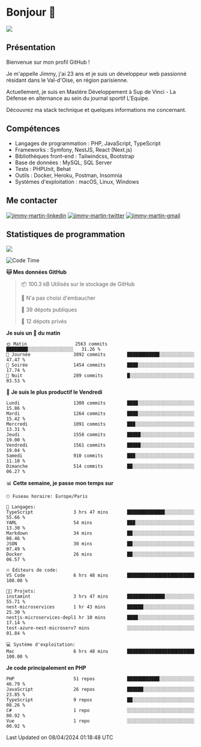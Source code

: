 # Bonjour 👋

![](https://komarev.com/ghpvc/?username=jimmy-martin&color=1a1b27)

## Présentation

Bienvenue sur mon profil GitHub !

Je m'appelle Jimmy, j'ai 23 ans et je suis un développeur web passionné résidant dans le Val-d'Oise, en région parisienne.

Actuellement, je suis en Mastère Développement à Sup de Vinci - La Défense en alternance au sein du journal sportif L'Equipe.

Découvrez ma stack technique et quelques informations me concernant.

## Compétences

- Langages de programmation : PHP, JavaScript, TypeScript
- Frameworks : Symfony, NestJS, React (Next.js)
- Bibliothèques front-end : Tailwindcss, Bootstrap
- Base de données : MySQL, SQL Server
- Tests : PHPUnit, Behat
- Outils : Docker, Heroku, Postman, Insomnia
- Systèmes d'exploitation : macOS, Linux, Windows

## Me contacter

<p>
<a href="https://www.linkedin.com/in/jimmy-martin-dev/" target="_blank"><img align="center" src="https://img.shields.io/badge/-LinkedIn-0077B5?style=for-the-badge&logo=Linkedin&logoColor=white" alt="jimmy-martin-linkedin"/></a>
<a href="https://twitter.com/jimmydev_" target="_blank"><img align="center" src="https://img.shields.io/badge/-Twitter-1DA1F2?style=for-the-badge&logo=Twitter&logoColor=white" alt="jimmy-martin-twitter"/></a>
<a href="mailto:jimmy.martin952@gmail.com" target="_blank"><img align="center" src="https://img.shields.io/badge/gmail-D14836?style=for-the-badge&logo=gmail&logoColor=white" alt="jimmy-martin-gmail"/></a>
</p>

## Statistiques de programmation

<a href="https://github-readme-stats.vercel.app/api/top-langs/?username=jimmy-martin&layout=compact">
  <img align="center" src="https://github-readme-stats.vercel.app/api/top-langs/?username=jimmy-martin&layout=compact"/>
</a>

<!--START_SECTION:waka-->
![Code Time](http://img.shields.io/badge/Code%20Time-1%2C975%20hrs%2018%20mins-blue)

**🐱 Mes données GitHub** 

> 📦 100.3 kB Utilisés sur le stockage de GitHub 
 > 
> 🚫 N'a pas choisi d'embaucher
 > 
> 📜 39 dépots publiques 
 > 
> 🔑 12 dépots privés 
 > 
**Je suis un 🐤 du matin** 

```text
🌞 Matin                  2563 commits        ████████░░░░░░░░░░░░░░░░░   31.26 % 
🌆 Journée                3892 commits        ████████████░░░░░░░░░░░░░   47.47 % 
🌃 Soirée                 1454 commits        ████░░░░░░░░░░░░░░░░░░░░░   17.74 % 
🌙 Nuit                   289 commits         █░░░░░░░░░░░░░░░░░░░░░░░░   03.53 % 
```
📅 **Je suis le plus productif le Vendredi** 

```text
Lundi                    1300 commits        ████░░░░░░░░░░░░░░░░░░░░░   15.86 % 
Mardi                    1264 commits        ████░░░░░░░░░░░░░░░░░░░░░   15.42 % 
Mercredi                 1091 commits        ███░░░░░░░░░░░░░░░░░░░░░░   13.31 % 
Jeudi                    1558 commits        █████░░░░░░░░░░░░░░░░░░░░   19.00 % 
Vendredi                 1561 commits        █████░░░░░░░░░░░░░░░░░░░░   19.04 % 
Samedi                   910 commits         ███░░░░░░░░░░░░░░░░░░░░░░   11.10 % 
Dimanche                 514 commits         ██░░░░░░░░░░░░░░░░░░░░░░░   06.27 % 
```


📊 **Cette semaine, je passe mon temps sur** 

```text
🕑︎ Fuseau horaire: Europe/Paris

💬 Langages: 
TypeScript               3 hrs 47 mins       ██████████████░░░░░░░░░░░   55.66 % 
YAML                     54 mins             ███░░░░░░░░░░░░░░░░░░░░░░   13.30 % 
Markdown                 34 mins             ██░░░░░░░░░░░░░░░░░░░░░░░   08.46 % 
JSON                     30 mins             ██░░░░░░░░░░░░░░░░░░░░░░░   07.49 % 
Docker                   26 mins             ██░░░░░░░░░░░░░░░░░░░░░░░   06.57 % 

🔥 Éditeurs de code: 
VS Code                  6 hrs 48 mins       █████████████████████████   100.00 % 

🐱‍💻 Projets: 
instamint                3 hrs 47 mins       ██████████████░░░░░░░░░░░   55.71 % 
nest-microservices       1 hr 43 mins        ██████░░░░░░░░░░░░░░░░░░░   25.30 % 
nestjs-microservices-depl1 hr 10 mins        ████░░░░░░░░░░░░░░░░░░░░░   17.14 % 
test-azure-nest-microserv7 mins              ░░░░░░░░░░░░░░░░░░░░░░░░░   01.84 % 

💻 Système d'exploitation: 
Mac                      6 hrs 48 mins       █████████████████████████   100.00 % 
```

**Je code principalement en PHP** 

```text
PHP                      51 repos            ████████████░░░░░░░░░░░░░   46.79 % 
JavaScript               26 repos            ██████░░░░░░░░░░░░░░░░░░░   23.85 % 
TypeScript               9 repos             ██░░░░░░░░░░░░░░░░░░░░░░░   08.26 % 
C#                       1 repo              ░░░░░░░░░░░░░░░░░░░░░░░░░   00.92 % 
Vue                      1 repo              ░░░░░░░░░░░░░░░░░░░░░░░░░   00.92 % 
```




 Last Updated on 08/04/2024 01:18:48 UTC
<!--END_SECTION:waka-->


